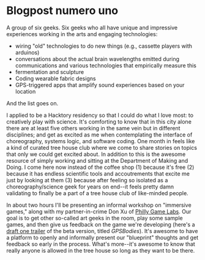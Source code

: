 # Blogpost numero uno

A group of six geeks. Six geeks who all have unique and impressive experiences working in the arts and engaging technologies: 

*   wiring "old" technologies to do new things (e.g., cassette players with arduinos)
*   conversations about the actual brain wavelengths emitted during communications and various technologies that empirically measure this
*   fermentation and sculpture
*   Coding wearable fabric designs
*   GPS-triggered apps that amplify sound experiences based on your location

And the list goes on.

I applied to be a Hacktory residency so that I could do what I love most: to creatively play with science. It's comforting to know that in this city alone there are at least five others working in the same vein but in different disciplines; and get as excited as me when contemplating the interface of choreography, systems logic, and software coding. One month in feels like a kind of curated tree house club where we come to share stories on topics that only we could get excited about. In addition to this is the awesome resource of simply working and sitting at the Department of Making and Doing. I come here now instead of the coffee shop (1) because it's free (2) because it has endless scientific tools and accoutrements that excite me just by looking at them (3) because after feeling so isolated as a choreography/science geek for years on end--it feels pretty damn validating to finally be a part of a tree house club of like-minded people. 

In about two hours I'll be presenting an informal workshop on "immersive games," along with my partner-in-crime Don Xu of [Philly Game Labs](http://philadelphiagamelab.org/). Our goal is to get other so-called art geeks in the room, play some sample games, and then give us feedback on the game we're developing (here's a [draft one trailer](https://www.youtube.com/watch?v=52peBt3b3ng) of the beta version, titled _GPSBodies_). It's awesome to have a platform to openly and informally present our "blueprint" thoughts and get feedback so early in the process. What's more--it's awesome to know that really anyone is allowed in the tree house so long as they want to be there. 